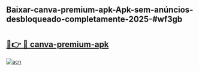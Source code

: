 ## Baixar-canva-premium-apk-Apk-sem-anúncios-desbloqueado-completamente-2025-#wf3gb

# <h2><a href="https://ainizakaria.my?title=canva-premium-apk&ref=20M">🔗👉 🔴 canva-premium-apk</a></h2>

[![acn](https://github.com/user-attachments/assets/0f9c940e-d8b0-45ae-aac7-cd30a18b3e1c)](https://ainizakaria.my?title=canva-premium-apk&ref=20M)

